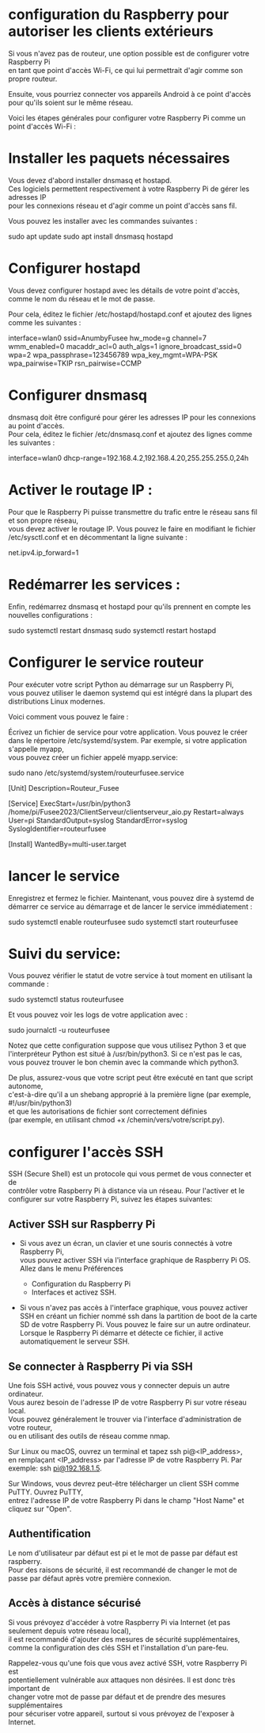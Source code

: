 # configuration du Raspberry pour autoriser les clients extérieurs

Si vous n'avez pas de routeur, une option possible est de configurer votre Raspberry Pi  
en tant que point d'accès Wi-Fi, ce qui lui permettrait d'agir comme son propre routeur.

Ensuite, vous pourriez connecter vos appareils Android à ce point d'accès pour qu'ils soient sur le même réseau.

Voici les étapes générales pour configurer votre Raspberry Pi comme un point d'accès Wi-Fi :

# Installer les paquets nécessaires

Vous devez d'abord installer dnsmasq et hostapd.  
Ces logiciels permettent respectivement à votre Raspberry Pi de gérer les adresses IP  
pour les connexions réseau et d'agir comme un point d'accès sans fil.

Vous pouvez les installer avec les commandes suivantes :

sudo apt update
sudo apt install dnsmasq hostapd

# Configurer hostapd

Vous devez configurer hostapd avec les détails de votre point d'accès,  
comme le nom du réseau et le mot de passe.

Pour cela, éditez le fichier /etc/hostapd/hostapd.conf et ajoutez des lignes comme les suivantes :

interface=wlan0
ssid=AnumbyFusee
hw_mode=g
channel=7
wmm_enabled=0
macaddr_acl=0
auth_algs=1
ignore_broadcast_ssid=0
wpa=2
wpa_passphrase=123456789
wpa_key_mgmt=WPA-PSK
wpa_pairwise=TKIP
rsn_pairwise=CCMP

# Configurer dnsmasq

dnsmasq doit être configuré pour gérer les adresses IP pour les connexions au point d'accès.  
Pour cela, éditez le fichier /etc/dnsmasq.conf et ajoutez des lignes comme les suivantes :

interface=wlan0
dhcp-range=192.168.4.2,192.168.4.20,255.255.255.0,24h

# Activer le routage IP :

Pour que le Raspberry Pi puisse transmettre du trafic entre le réseau sans fil et son propre réseau,  
vous devez activer le routage IP. Vous pouvez le faire en modifiant le fichier /etc/sysctl.conf et en décommentant la ligne suivante :

net.ipv4.ip_forward=1

# Redémarrer les services :

Enfin, redémarrez dnsmasq et hostapd pour qu'ils prennent en compte les nouvelles configurations :

sudo systemctl restart dnsmasq
sudo systemctl restart hostapd

# Configurer le service routeur

Pour exécuter votre script Python au démarrage sur un Raspberry Pi,  
vous pouvez utiliser le daemon systemd qui est intégré dans la plupart des distributions Linux modernes.

Voici comment vous pouvez le faire :

Écrivez un fichier de service pour votre application. Vous pouvez le créer  
dans le répertoire /etc/systemd/system. Par exemple, si votre application s'appelle myapp,  
vous pouvez créer un fichier appelé myapp.service:

sudo nano /etc/systemd/system/routeurfusee.service

[Unit]
Description=Routeur_Fusee

[Service]
ExecStart=/usr/bin/python3 /home/pi/Fusee2023/ClientServeur/clientserveur_aio.py
Restart=always
User=pi
StandardOutput=syslog
StandardError=syslog
SyslogIdentifier=routeurfusee

[Install]
WantedBy=multi-user.target

# lancer le service

Enregistrez et fermez le fichier. Maintenant, vous pouvez dire à systemd de  
démarrer ce service au démarrage et de lancer le service immédiatement :

sudo systemctl enable routeurfusee
sudo systemctl start routeurfusee

# Suivi du service:

Vous pouvez vérifier le statut de votre service à tout moment en utilisant la commande :

sudo systemctl status routeurfusee

Et vous pouvez voir les logs de votre application avec :

sudo journalctl -u routeurfusee

Notez que cette configuration suppose que vous utilisez Python 3 et que  
l'interpréteur Python est situé à /usr/bin/python3. Si ce n'est pas le cas,  
vous pouvez trouver le bon chemin avec la commande which python3.

De plus, assurez-vous que votre script peut être exécuté en tant que script autonome,  
c'est-à-dire qu'il a un shebang approprié à la première ligne (par exemple, #!/usr/bin/python3)  
et que les autorisations de fichier sont correctement définies  
(par exemple, en utilisant chmod +x /chemin/vers/votre/script.py).

# configurer l'accès SSH

SSH (Secure Shell) est un protocole qui vous permet de vous connecter et de  
contrôler votre Raspberry Pi à distance via un réseau. Pour l'activer et le  
configurer sur votre Raspberry Pi, suivez les étapes suivantes:

##  Activer SSH sur Raspberry Pi

- Si vous avez un écran, un clavier et une souris connectés à votre Raspberry Pi,  
  vous pouvez activer SSH via l'interface graphique de Raspberry Pi OS.  
  Allez dans le menu Préférences

  - Configuration du Raspberry Pi
  - Interfaces et activez SSH.

- Si vous n'avez pas accès à l'interface graphique, vous pouvez activer SSH en
  créant un fichier nommé ssh dans la partition de boot de la carte SD de votre Raspberry Pi.
  Vous pouvez le faire sur un autre ordinateur. Lorsque le Raspberry Pi démarre et détecte ce fichier,
  il active automatiquement le serveur SSH.

##  Se connecter à Raspberry Pi via SSH
Une fois SSH activé, vous pouvez vous y connecter depuis un autre ordinateur.  
Vous aurez besoin de l'adresse IP de votre Raspberry Pi sur votre réseau local.  
Vous pouvez généralement le trouver via l'interface d'administration de votre routeur,  
ou en utilisant des outils de réseau comme nmap.

Sur Linux ou macOS, ouvrez un terminal et tapez ssh pi@<IP_address>,  
en remplaçant <IP_address> par l'adresse IP de votre Raspberry Pi. Par exemple: ssh pi@192.168.1.5.

Sur Windows, vous devrez peut-être télécharger un client SSH comme PuTTY. Ouvrez PuTTY,  
entrez l'adresse IP de votre Raspberry Pi dans le champ "Host Name" et cliquez sur "Open".

## Authentification

Le nom d'utilisateur par défaut est pi et le mot de passe par défaut est raspberry.  
Pour des raisons de sécurité, il est recommandé de changer le mot de passe par défaut après votre première connexion.

## Accès à distance sécurisé
Si vous prévoyez d'accéder à votre Raspberry Pi via Internet (et pas seulement depuis votre réseau local),  
il est recommandé d'ajouter des mesures de sécurité supplémentaires,  
comme la configuration des clés SSH et l'installation d'un pare-feu.

Rappelez-vous qu'une fois que vous avez activé SSH, votre Raspberry Pi est  
potentiellement vulnérable aux attaques non désirées. Il est donc très important de  
changer votre mot de passe par défaut et de prendre des mesures supplémentaires  
pour sécuriser votre appareil, surtout si vous prévoyez de l'exposer à Internet.